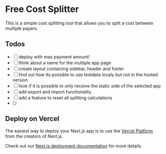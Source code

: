 # Free Cost Splitter

This is a simple cost splitting tool that allows you to split a cost between multiple payers.

## Todos

- [ ] deploy with max payment amount!
- [ ] think about a name for the multiple app page
- [ ] create layout containing sidebar, header and footer
- [ ] find out how its possible to use testdata localy but not in the hosted version
- [ ] look if it is possible to only receive the static side of the selected app
- [ ] add export and import functionality
- [ ] add a feature to reset all splitting calculations
- [ ]

## Deploy on Vercel

The easiest way to deploy your Next.js app is to use the [Vercel Platform](https://vercel.com/new?utm_medium=default-template&filter=next.js&utm_source=create-next-app&utm_campaign=create-next-app-readme) from the creators of Next.js.

Check out our [Next.js deployment documentation](https://nextjs.org/docs/app/building-your-application/deploying) for more details.
